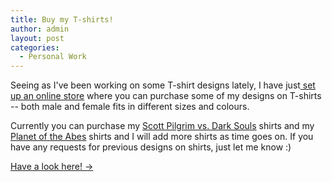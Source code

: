 ```yaml
---
title: Buy my T-shirts!
author: admin
layout: post
categories:
  - Personal Work
---
```

Seeing as I've been working on some T-shirt designs lately, I have just<a href="https://thecrypt.printmighty.co.nz/" target="_blank"> set up an online store</a> where you can purchase some of my designs on T-shirts -- both male and female fits in different sizes and colours.

Currently you can purchase my <a title="Scott Pilgrim vs. Dark Souls" href="{{ site.baseurl }}/blog/illustration/vector/2014/03/22/scott-pilgrim-vs-dark-souls/">Scott Pilgrim vs. Dark Souls</a> shirts and my <a title="Planet of the Abes" href="{{ site.baseurl }}/blog/illustration/vector/2014/04/15/planet-abes/">Planet of the Abes</a> shirts and I will add more shirts as time goes on. If you have any requests for previous designs on shirts, just let me know :)

<a href="https://thecrypt.printmighty.co.nz/" target="_blank">Have a look here! →</a>